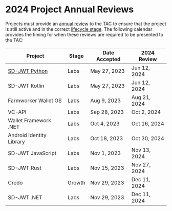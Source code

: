 # 2024 Project Annual Reviews

Projects must provide an [annual review](../../../governance/project-annual-review-process.md) to the TAC to ensure that the project is still active and in the correct [lifecycle stage](../../../governance/project-lifecycle.md#stages). The following calendar provides the timing for when these reviews are required to be presented to the TAC:

| Project                       | Stage  | Date Accepted | 2024 Review  |
| ----------------------------- | ------ | ------------- | ------------ |
| [SD-JWT Python](./2024-sd-jwt-python-annual.md)                 | Labs   | May 27, 2023  | Jun 12, 2024 |
| SD-JWT Kotlin                 | Labs   | May 27, 2023  | Jun 12, 2024 |
| Farmworker Wallet OS          | Labs   | Aug  9, 2023  | Aug 21, 2024 |
| VC-API                        | Labs   | Sep 28, 2023  | Oct  2, 2024 |
| Wallet Framework .NET         | Labs   | Oct  4, 2023  | Oct 16, 2024 |
| Android Identity Library      | Labs   | Oct 18, 2023  | Oct 30, 2024 |
| SD-JWT JavaScript             | Labs   | Nov  1, 2023  | Nov 13, 2024 |
| SD-JWT Rust                   | Labs   | Nov 15, 2023  | Nov 27, 2024 |
| Credo                         | Growth | Nov 29, 2023  | Dec 11, 2024 |
| SD-JWT .NET                   | Labs   | Nov 29, 2023  | Dec 11, 2024 |

